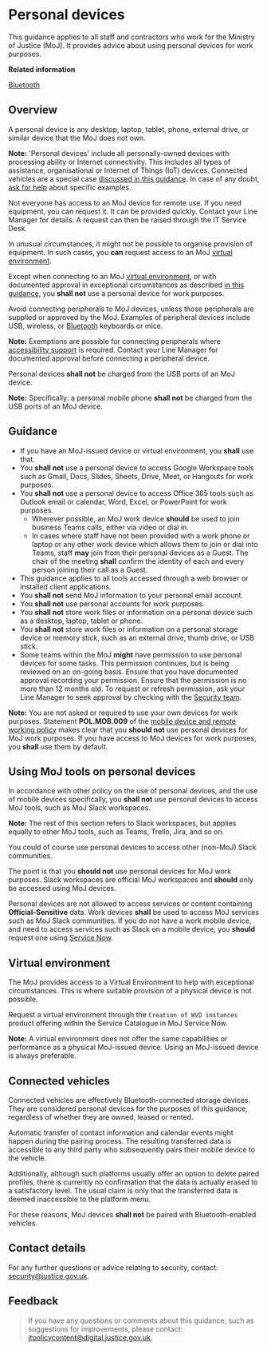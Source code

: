 # Personal devices

This guidance applies to all staff and contractors who work for the Ministry of Justice \(MoJ\). It provides advice about using personal devices for work purposes.

**Related information**  


[Bluetooth](bluetooth.md)

## Overview

A personal device is any desktop, laptop, tablet, phone, external drive, or similar device that the MoJ does not own.

**Note:** 'Personal devices' include all personally-owned devices with processing ability or Internet connectivity. This includes all types of assistance, organisational or Internet of Things \(IoT\) devices. Connected vehicles are a special case [discussed in this guidance](#connected-vehicles). In case of any doubt, [ask for help](#contact-details) about specific examples.

Not everyone has access to an MoJ device for remote use. If you need equipment, you can request it. It can be provided quickly. Contact your Line Manager for details. A request can then be raised through the IT Service Desk.

In unusual circumstances, it might not be possible to organise provision of equipment. In such cases, you **can** request access to an MoJ [virtual environment](#virtual-environment).

Except when connecting to an MoJ [virtual environment](#virtual-environment), or with documented approval in exceptional circumstances as described [in this guidance](#guidance), you **shall not** use a personal device for work purposes.

Avoid connecting peripherals to MoJ devices, unless those peripherals are supplied or approved by the MoJ. Examples of peripheral devices include USB, wireless, or [Bluetooth](bluetooth.md) keyboards or mice.

**Note:** Exemptions are possible for connecting peripherals where [accessibility support](bluetooth.md#accessibility) is required. Contact your Line Manager for documented approval before connecting a peripheral device.

Personal devices **shall not** be charged from the USB ports of an MoJ device.

**Note:** Specifically: a personal mobile phone **shall not** be charged from the USB ports of an MoJ device.

## Guidance

-   If you have an MoJ-issued device or virtual environment, you **shall** use that.
-   You **shall not** use a personal device to access Google Workspace tools such as Gmail, Docs, Slides, Sheets, Drive, Meet, or Hangouts for work purposes.
-   You **shall not** use a personal device to access Office 365 tools such as Outlook email or calendar, Word, Excel, or PowerPoint for work purposes.
    -   Wherever possible, an MoJ work device **should** be used to join business Teams calls, either via video or dial in.
    -   In cases where staff have not been provided with a work phone or laptop or any other work device which allows them to join or dial into Teams, staff **may** join from their personal devices as a Guest. The chair of the meeting **shall** confirm the identity of each and every person joining their call as a Guest.
-   This guidance applies to all tools accessed through a web browser or installed client applications.
-   You **shall not** send MoJ information to your personal email account.
-   You **shall not** use personal accounts for work purposes.
-   You **shall not** store work files or information on a personal device such as a desktop, laptop, tablet or phone.
-   You **shall not** store work files or information on a personal storage device or memory stick, such as an external drive, thumb drive, or USB stick.
-   Some teams within the MoJ **might** have permission to use personal devices for some tasks. This permission continues, but is being reviewed on an on-going basis. Ensure that you have documented approval recording your permission. Ensure that the permission is no more than 12 months old. To request or refresh permission, ask your Line Manager to seek approval by checking with the [Security team](mailto:security@justice.gov.uk).

**Note:** You are not asked or required to use your own devices for work purposes. Statement **POL.MOB.009** of the [mobile device and remote working policy](mobile-device-and-remote-working-policy.md#use-of-private-equipment) makes clear that you **should not** use personal devices for MoJ work purposes. If you have access to MoJ devices for work purposes, you **shall** use them by default.

## Using MoJ tools on personal devices

In accordance with other policy on the use of personal devices, and the use of mobile devices specifically, you **shall not** use personal devices to access MoJ tools, such as MoJ Slack workspaces.

**Note:** The rest of this section refers to Slack workspaces, but applies equally to other MoJ tools, such as Teams, Trello, Jira, and so on.

You could of course use personal devices to access other \(non-MoJ\) Slack communities.

The point is that you **should not** use personal devices for MoJ work purposes. Slack workspaces are official MoJ workspaces and **should** only be accessed using MoJ devices.

Personal devices are not allowed to access services or content containing **Official-Sensitive** data. Work devices **shall** be used to access MoJ services such as MoJ Slack communities. If you do not have a work mobile device, and need to access services such as Slack on a mobile device, you **should** request one using [Service Now](https://mojprod.service-now.com/moj_sp/?id=home).

## Virtual environment

The MoJ provides access to a Virtual Environment to help with exceptional circumstances. This is where suitable provision of a physical device is not possible.

Request a virtual environment through the `Creation of WVD instances` product offering within the Service Catalogue in MoJ Service Now.

**Note:** A virtual environment does not offer the same capabilities or performance as a physical MoJ-issued device. Using an MoJ-issued device is always preferable.

## Connected vehicles

Connected vehicles are effectively Bluetooth-connected storage devices. They are considered personal devices for the purposes of this guidance, regardless of whether they are owned, leased or rented.

Automatic transfer of contact information and calendar events might happen during the pairing process. The resulting transferred data is accessible to any third party who subsequently pairs their mobile device to the vehicle.

Additionally, although such platforms usually offer an option to delete paired profiles, there is currently no confirmation that the data is actually erased to a satisfactory level. The usual claim is only that the transferred data is deemed inaccessible to the platform menu.

For these reasons, MoJ devices **shall not** be paired with Bluetooth-enabled vehicles.

## Contact details

For any further questions or advice relating to security, contact: [security@justice.gov.uk](mailto:security@justice.gov.uk).

## Feedback

> If you have any questions or comments about this guidance, such as suggestions for improvements, please contact: [itpolicycontent@digital.justice.gov.uk](mailto:itpolicycontent@digital.justice.gov.uk).

